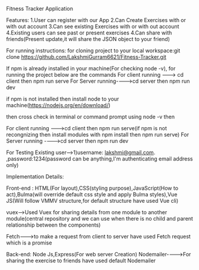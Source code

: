 Fitness Tracker Application


Features:
1.User can register with our App
2.Can Create Exercises with or with out account
3.Can see existing Exercises with or with out account
4.Existing users can see past or present exercises
4.Can share with friends(Present update,it will share the JSON object to your friend)


For running instructions:
for cloning project to your local workspace:git clone https://github.com/LakshmiGurram6621/Fitness-Tracker.git

If npm is already installed in your machine(For checking node -v), for running the project below are the commands
For client running ---> cd client then npm run serve
For Server running---->cd server then npm run dev

if npm is not installed then
install node to your machine(https://nodejs.org/en/download/) 

then cross check in terminal or command prompt using node -v
then 

For client running --->cd client then npm run serve(if npm is not recongnizing then install modules with npm install then npm run serve)
For Server running ---->cd server then npm run dev



For Testing
Existing user-->1)username: lakshmi@gmail.com. ,password:1234(password can be anything,I'm authenticating email address only)



Implementation Details:

Front-end :
HTML(For layout),CSS(styling purpose),JavaScript(How to act),Bulma(will override default css style and apply Bulma styles),Vue JS(Will follow VMMV structure,for default structure have used Vue cli)

vuex-->Used Vuex for sharing details from one module to another module(central repository and we can use when there is no child and parent relationship between the components) 


Fetch--->to make a request from client to server have used Fetch request which is a promise

Back-end:
Node Js,Express(For web server Creation)
Nodemailer---->For sharing the exercise to friends have used default Nodemailer





